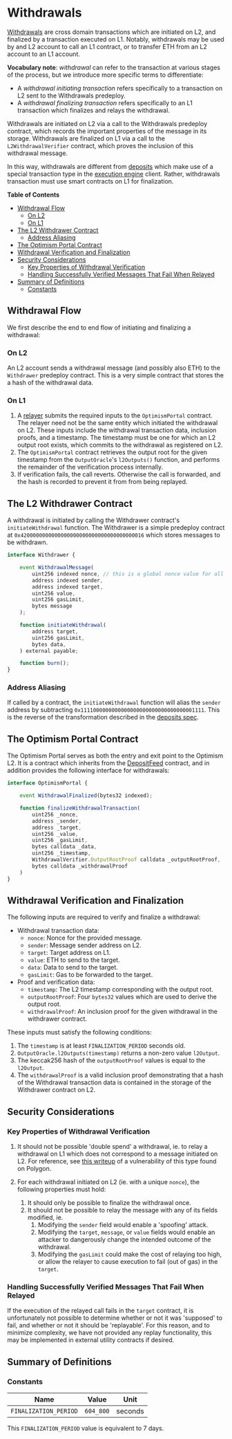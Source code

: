 # Withdrawals

<!-- All glossary references in this file. -->
[g-deposits]: glossary.md#deposits
[g-deposited]: glossary.md#deposited-transaction
[deposit-tx-type]: glossary.md#deposited-transaction-type

[g-withdrawal]: glossary.md#withdrawal
[g-mpt]: glossary.md#merkle-patricia-trie
[g-relayer]: glossary.md#withdrawals
[g-execution-engine]: glossary.md#execution-engine

[Withdrawals][g-withdrawal] are cross domain transactions which are initiated on L2, and finalized by a transaction
executed on L1. Notably, withdrawals may be used by and L2 account to call an L1 contract, or to transfer ETH from
an L2 account to an L1 account.

**Vocabulary note**: *withdrawal* can refer to the transaction at various stages of the process, but we introduce
more specific terms to differentiate:

- A *withdrawal initiating transaction* refers specifically to a transaction on L2 sent to the Withdrawals predeploy.
- A *withdrawal finalizing transaction* refers specifically to an L1 transaction which finalizes and relays the
  withdrawal.

Withdrawals are initiated on L2 via a call to the Withdrawals predeploy contract, which records the important properties
of the message in its storage. Withdrawals are finalized on L1 via a call to the `L2WithdrawalVerifier` contract, which
proves the inclusion of this withdrawal message.

In this way, withdrawals are different from [deposits][g-deposits] which make use of a special transaction type in the
[execution engine][g-execution-engine] client. Rather, withdrawals transaction must use smart contracts on L1 for
finalization.

<!-- START doctoc generated TOC please keep comment here to allow auto update -->
<!-- DON'T EDIT THIS SECTION, INSTEAD RE-RUN doctoc TO UPDATE -->
**Table of Contents**

- [Withdrawal Flow](#withdrawal-flow)
  - [On L2](#on-l2)
  - [On L1](#on-l1)
- [The L2 Withdrawer Contract](#the-l2-withdrawer-contract)
  - [Address Aliasing](#address-aliasing)
- [The Optimism Portal Contract](#the-optimism-portal-contract)
- [Withdrawal Verification and Finalization](#withdrawal-verification-and-finalization)
- [Security Considerations](#security-considerations)
  - [Key Properties of Withdrawal Verification](#key-properties-of-withdrawal-verification)
  - [Handling Successfully Verified Messages That Fail When Relayed](#handling-successfully-verified-messages-that-fail-when-relayed)
- [Summary of Definitions](#summary-of-definitions)
  - [Constants](#constants)

<!-- END doctoc generated TOC please keep comment here to allow auto update -->

## Withdrawal Flow

We first describe the end to end flow of initiating and finalizing a withdrawal:

### On L2

An L2 account sends a withdrawal message (and possibly also ETH) to the `Withdrawer` predeploy contract.
   This is a very simple contract that stores the a hash of the withdrawal data.

### On L1

1. A [relayer][g-relayer] submits the required inputs to the `OptimismPortal` contract. The relayer need
   not be the same entity which initiated the withdrawal on L2.
   These inputs include the withdrawal transaction data, inclusion proofs, and a timestamp. The timestamp
   must be one for which an L2 output root exists, which commits to the withdrawal as registered on L2.
2. The `OptimismPortal` contract retrieves the output root for the given timestamp from the `OutputOracle`'s
   `l2Outputs()` function, and performs the remainder of the verification process internally.
3. If verification fails, the call reverts. Otherwise the call is forwarded, and the hash is recorded to prevent it from
   from being replayed.

## The L2 Withdrawer Contract

[withdrawer-contract]: #the-l2-withdrawer-contract

A withdrawal is initiated by calling the Withdrawer contract's `initiateWithdrawal` function.
The Withdrawer is a simple predeploy contract at `0x4200000000000000000000000000000000000016` which stores messages
to be withdrawn.

```js
interface Withdrawer {

    event WithdrawalMessage(
        uint256 indexed nonce, // this is a global nonce value for all withdrawal messages
        address indexed sender,
        address indexed target,
        uint256 value,
        uint256 gasLimit,
        bytes message
    );

    function initiateWithdrawal(
        address target,
        uint256 gasLimit,
        bytes data,
    ) external payable;

    function burn();
}
```

### Address Aliasing

[address-aliasing]: #address-aliasing

If called by a contract, the `initiateWithdrawal` function will alias the `sender` address by subtracting
`0x1111000000000000000000000000000000001111`. This is the reverse of the
transformation described in the [deposits spec](./deposits.md#address-aliasing).

## The Optimism Portal Contract

The Optimism Portal serves as both the entry and exit point to the Optimism L2. It is a contract which inherits from
the [DepositFeed](./deposits.md#deposit-contract) contract, and in addition provides the following interface for
withdrawals:

```js
interface OptimismPortal {

    event WithdrawalFinalized(bytes32 indexed);

    function finalizeWithdrawalTransaction(
        uint256 _nonce,
        address _sender,
        address _target,
        uint256 _value,
        uint256 _gasLimit,
        bytes calldata _data,
        uint256 _timestamp,
        WithdrawalVerifier.OutputRootProof calldata _outputRootProof,
        bytes calldata _withdrawalProof
    )
}
```

## Withdrawal Verification and Finalization

The following inputs are required to verify and finalize a withdrawal:

- Withdrawal transaction data:
  - `nonce`: Nonce for the provided message.
  - `sender`: Message sender address on L2.
  - `target`: Target address on L1.
  - `value`: ETH to send to the target.
  - `data`: Data to send to the target.
  - `gasLimit`: Gas to be forwarded to the target.
- Proof and verification data:
  - `timestamp`: The L2 timestamp corresponding with the output root.
  - `outputRootProof`: Four `bytes32` values which are used to derive the output root.
  - `withdrawalProof`: An inclusion proof for the given withdrawal in the withdrawer contract.

These inputs must satisfy the following conditions:

1. The `timestamp` is at least `FINALIZATION_PERIOD` seconds old.
1. `OutputOracle.l2Outputs(timestamp)` returns a non-zero value `l2Output`.
1. The keccak256 hash of the `outputRootProof` values is equal to the `l2Output`.
1. The `withdrawalProof` is a valid inclusion proof demonstrating that a hash of the Withdrawal transaction data
   is contained in the storage of the Withdrawer contract on L2.

## Security Considerations

### Key Properties of Withdrawal Verification

1. It should not be possible 'double spend' a withdrawal, ie. to relay a withdrawal on L1 which does not
    correspond to a message initiated on L2. For reference, see [this writeup][polygon-dbl-spend] of a vulnerability
    of this type found on Polygon.

    [polygon-dbl-spend]: https://gerhard-wagner.medium.com/double-spending-bug-in-polygons-plasma-bridge-2e0954ccadf1

1. For each withdrawal initiated on L2 (ie. with a unique `nonce`), the following properties must hold:
    1. It should only be possible to finalize the withdrawal once.
    1. It should not be possible to relay the message with any of its fields modified, ie.
        1. Modifying the `sender` field would enable a 'spoofing' attack.
        1. Modifying the `target`, `message`, or `value` fields would enable an attacker to dangerously change the
           intended outcome of the withdrawal.
        1. Modifying the `gasLimit` could make the cost of relaying too high, or allow the relayer to cause execution
           to fail (out of gas) in the `target`.

### Handling Successfully Verified Messages That Fail When Relayed

If the execution of the relayed call fails in the `target` contract, it is unfortunately not possible to determine
whether or not it was 'supposed' to fail, and whether or not it should be 'replayable'. For this reason, and to
minimize complexity, we have not provided any replay functionality, this may be implemented in external utility
contracts if desired.

## Summary of Definitions

### Constants

| Name                  | Value     | Unit    |
| --------------------- | --------- | ------- |
| `FINALIZATION_PERIOD` | `604_800` | seconds |

This `FINALIZATION_PERIOD` value is equivalent to 7 days.

